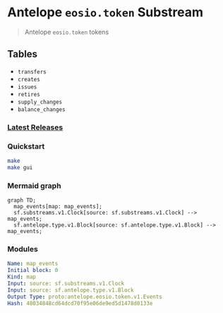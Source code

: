 # Antelope `eosio.token` Substream

> Antelope `eosio.token` tokens

## Tables

- `transfers`
- `creates`
- `issues`
- `retires`
- `supply_changes`
- `balance_changes`

### [Latest Releases](https://github.com/pinax-network/substreams-antelope-tokens/releases)

### Quickstart

```bash
make
make gui
```

### Mermaid graph

```mermaid
graph TD;
  map_events[map: map_events];
  sf.substreams.v1.Clock[source: sf.substreams.v1.Clock] --> map_events;
  sf.antelope.type.v1.Block[source: sf.antelope.type.v1.Block] --> map_events;
```

### Modules

```yaml
Name: map_events
Initial block: 0
Kind: map
Input: source: sf.substreams.v1.Clock
Input: source: sf.antelope.type.v1.Block
Output Type: proto:antelope.eosio.token.v1.Events
Hash: 48034848cd64dcd70f95e06de9ed5d1478d0133e
```
